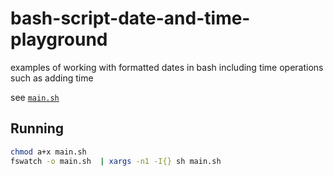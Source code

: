 # bash-script-date-and-time-playground

examples of working with formatted dates in bash including time operations such as adding time

see [`main.sh`](main.sh)

## Running

```sh
chmod a+x main.sh 
fswatch -o main.sh  | xargs -n1 -I{} sh main.sh
```